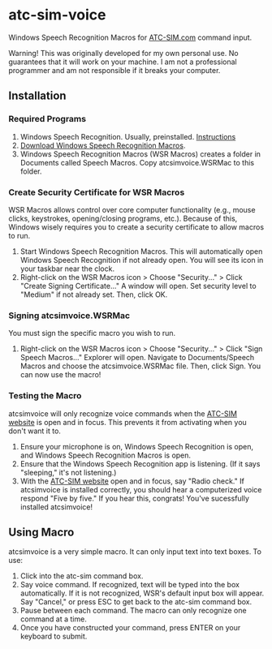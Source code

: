 # atc-sim-voice
Windows Speech Recognition Macros for [ATC-SIM.com](http://www.atc-sim.com/) command input.

Warning! This was originally developed for my own personal use. No guarantees that it will work on your machine. I am not a professional programmer and am not responsible if it breaks your computer.

## Installation
### Required Programs
1) Windows Speech Recognition. Usually, preinstalled. [Instructions](https://support.microsoft.com/en-us/help/4027176/windows-10-use-voice-recognition)
2) [Download Windows Speech Recognition Macros](https://www.microsoft.com/en-us/download/details.aspx?id=13045).
3) Windows Speech Recognition Macros (WSR Macros) creates a folder in Documents called Speech Macros. Copy atcsimvoice.WSRMac to this folder.

### Create Security Certificate for WSR Macros
WSR Macros allows control over core computer functionality (e.g., mouse clicks, keystrokes, opening/closing programs, etc.). Because of this, Windows wisely requires you to create a security certificate to allow macros to run.
1) Start Windows Speech Recognition Macros. This will automatically open Windows Speech Recognition if not already open. You will see its icon in your taskbar near the clock.
2) Right-click on the WSR Macros icon > Choose "Security..." > Click "Create Signing Certificate..." A window will open. Set security level to "Medium" if not already set. Then, click OK.

### Signing atcsimvoice.WSRMac
You must sign the specific macro you wish to run.
1) Right-click on the WSR Macros icon > Choose "Security..." > Click "Sign Speech Macros..." Explorer will open. Navigate to Documents/Speech Macros and choose the atcsimvoice.WSRMac file. Then, click Sign. You can now use the macro!

### Testing the Macro
atcsimvoice will only recognize voice commands when the [ATC-SIM website](http://www.atc-sim.com/) is open and in focus. This prevents it from activating when you don't want it to.
1) Ensure your microphone is on, Windows Speech Recognition is open, and Windows Speech Recognition Macros is open.
2) Ensure that the Windows Speech Recognition app is listening. (If it says "sleeping," it's not listening.)
3) With the [ATC-SIM website](http://www.atc-sim.com/) open and in focus, say "Radio check." If atcsimvoice is installed correctly, you should hear a computerized voice respond "Five by five." If you hear this, congrats! You've sucessfully installed atcsimvoice!

## Using Macro
atcsimvoice is a very simple macro. It can only input text into text boxes. To use:
1) Click into the atc-sim command box.
2) Say voice command. If recognized, text will be typed into the box automatically. If it is not recognized, WSR's default input box will appear. Say "Cancel," or press ESC to get back to the atc-sim command box.
3) Pause between each command. The macro can only recognize one command at a time.
4) Once you have constructed your command, press ENTER on your keyboard to submit.
